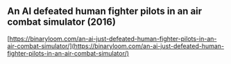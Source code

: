 ## An AI defeated human fighter pilots in an air combat simulator (2016)
  
  [https://binaryloom.com/an-ai-just-defeated-human-fighter-pilots-in-an-air-combat-simulator/](https://binaryloom.com/an-ai-just-defeated-human-fighter-pilots-in-an-air-combat-simulator/)